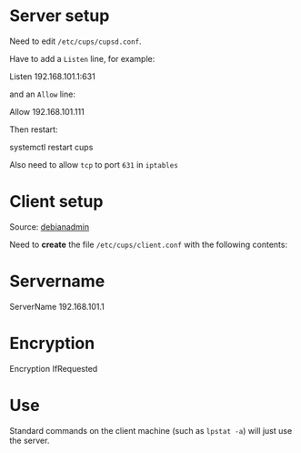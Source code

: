 
Server setup
============

Need to edit `/etc/cups/cupsd.conf`.

Have to add a `Listen` line, for example:

  Listen 192.168.101.1:631

and an `Allow` line:

  Allow 192.168.101.111

Then restart:

  systemctl restart cups

Also need to allow `tcp` to port `631` in `iptables`

Client setup
============

Source: [debianadmin](http://www.debianadmin.com/setup-cups-common-unix-printing-system-server-and-client-in-debian.html)

Need to __create__ the file `/etc/cups/client.conf` with the following contents:

  # Servername
  ServerName 192.168.101.1

  # Encryption
  Encryption IfRequested


Use
===

Standard commands on the client machine (such as `lpstat -a`) will just use the server.
